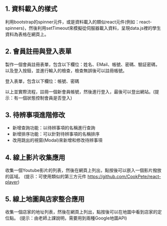 ## 1. 資料載入的樣式

利用bootstrap的spinner元件，或是資料載入的類似react元件(例如：react-spinners)，然後利用setTimeout來模擬從伺服器載入資料，呈現data.js裡的學生資料為表格在網頁上。

## 2. 會員註冊與登入表單

製作一個會員註冊表單，包含以下欄位：姓名、EMail、帳號、密碼、驗証密碼，以及登入按鈕，並進行輸入的檢查，檢查無誤後可以註冊帳號。

登入表單，包含以下欄位：帳號、密碼

以上並實際流程，註冊一個新會員帳號，然後進行登入，最後可以登出網站。(提示：有一個狀態控制會員是否登入)

## 3. 待辨事項進階修改

- 新增查詢功能：以待辨事項的名稱進行查詢
- 新增排序功能：可以針對待辨事項的名稱排序
- 改用跳出的視窗(Modal)來新增和修改待辨事項

## 4. 線上影片收集應用

收集一個Youtube影片的列表，然後在網頁上列出，點按後可以嵌入一個影片撥放的區域。
(提示：可使用類似的第三方元件 https://github.com/CookPete/react-player)

## 5. 線上地圖與店家整合應用

收集一個店家的地址列表，然後在網頁上列出，點按後可以在地圖中看到店家的定位點。
(提示：由老師上課說明，需要用到兩種Google地圖API)
